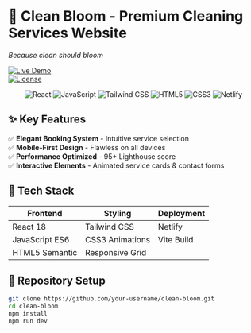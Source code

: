 # **🌸 Clean Bloom - Premium Cleaning Services Website**  
*Because clean should bloom*  

[![Live Demo](https://img.shields.io/badge/🚀_Live_Demo-https://cleanbloom.netlify.app-2ea44f?style=flat)](https://flourishing-rabanadas-c54f49.netlify.app/)  
[![License](https://img.shields.io/badge/License-MIT-blue.svg)](https://opensource.org/licenses/MIT)  

<p align="center">
  <img src="https://img.shields.io/badge/React-20232A?style=for-the-badge&logo=react&logoColor=61DAFB" alt="React">
  <img src="https://img.shields.io/badge/JavaScript-F7DF1E?style=for-the-badge&logo=javascript&logoColor=black" alt="JavaScript">
  <img src="https://img.shields.io/badge/Tailwind_CSS-38B2AC?style=for-the-badge&logo=tailwind-css&logoColor=white" alt="Tailwind CSS">
  <img src="https://img.shields.io/badge/HTML5-E34F26?style=for-the-badge&logo=html5&logoColor=white" alt="HTML5">
  <img src="https://img.shields.io/badge/CSS3-1572B6?style=for-the-badge&logo=css3&logoColor=white" alt="CSS3">
  <img src="https://img.shields.io/badge/Netlify-00C7B7?style=for-the-badge&logo=netlify&logoColor=white" alt="Netlify">
</p>

## **✨ Key Features**  
✅ **Elegant Booking System** - Intuitive service selection  
✅ **Mobile-First Design** - Flawless on all devices  
✅ **Performance Optimized** - 95+ Lighthouse score  
✅ **Interactive Elements** - Animated service cards & contact forms  

## **🚀 Tech Stack**  
| Frontend       | Styling        | Deployment  |
|----------------|----------------|-------------|
| React 18       | Tailwind CSS   | Netlify     |
| JavaScript ES6 | CSS3 Animations| Vite Build  |
| HTML5 Semantic | Responsive Grid|             |

## **📂 Repository Setup**  
```bash
git clone https://github.com/your-username/clean-bloom.git
cd clean-bloom
npm install
npm run dev
